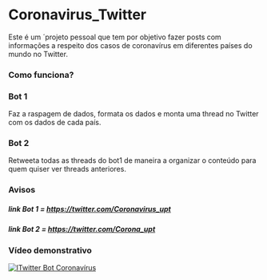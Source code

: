 # Coronavirus_Twitter
Este é um ´projeto pessoal que tem por objetivo fazer posts com informações a respeito dos casos de coronavírus em diferentes países do mundo no Twitter.

### Como funciona?

### Bot 1
Faz a raspagem de dados, formata os dados e monta uma thread no Twitter com os dados de cada país.

### Bot 2
Retweeta todas as threads do bot1 de maneira a organizar o conteúdo para quem quiser ver threads anteriores.

### Avisos

##### link Bot 1 = https://twitter.com/Coronavirus_upt

##### link Bot 2 = https://twitter.com/Corona_upt

### Vídeo demonstrativo

[![ITwitter Bot Coronavírus](https://img.youtube.com/vi/8j5k7DxnHEU/0.jpg)](https://www.youtube.com/watch?v=8j5k7DxnHEU)

